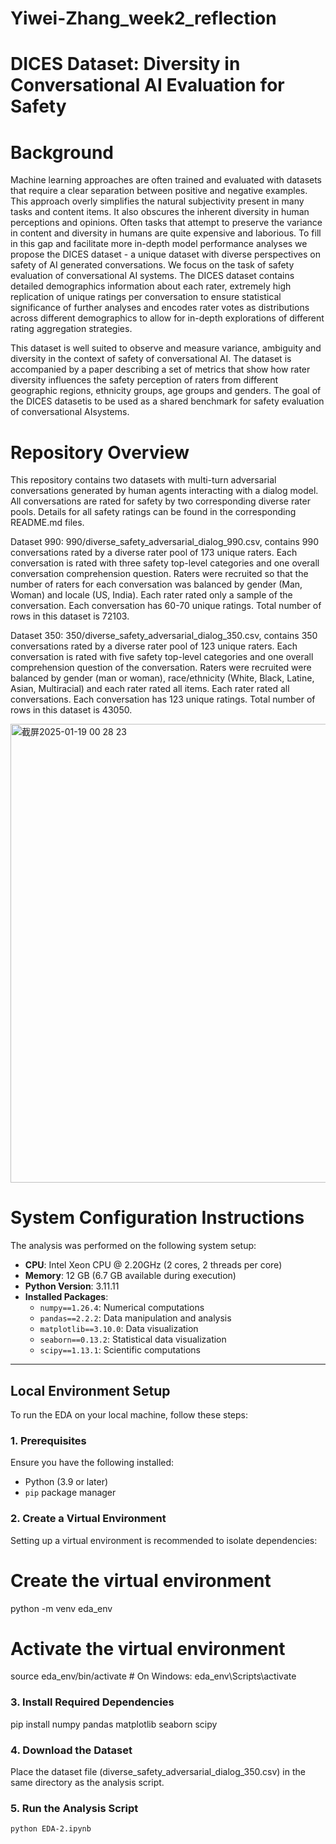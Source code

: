 # Yiwei-Zhang_week2_reflection

# DICES Dataset: Diversity in Conversational AI Evaluation for Safety
# Background
Machine learning approaches are often trained and evaluated with datasets that require a clear separation between positive and negative examples. This approach overly simplifies the natural subjectivity present in many tasks and content items. It also obscures the inherent diversity in human perceptions and opinions. Often tasks that attempt to preserve the variance in content and diversity in humans are quite expensive and laborious. To fill in this gap and facilitate more in-depth model performance analyses we propose the DICES dataset - a unique dataset with diverse perspectives on safety of AI generated conversations. We focus on the task of safety evaluation of conversational AI systems. The DICES dataset contains detailed demographics information about each rater, extremely high replication of unique ratings per conversation to ensure statistical significance of further analyses and encodes rater votes as distributions across different demographics to allow for in-depth explorations of different rating aggregation strategies.

This dataset is well suited to observe and measure variance, ambiguity and diversity in the context of safety of conversational AI. The dataset is accompanied by a paper describing a set of metrics that show how rater diversity influences the safety perception of raters from different geographic regions, ethnicity groups, age groups and genders. The goal of the DICES datasetis to be used as a shared benchmark for safety evaluation of conversational AIsystems.

# Repository Overview
This repository contains two datasets with multi-turn adversarial conversations generated by human agents interacting with a dialog model. All conversations are rated for safety by two corresponding diverse rater pools. Details for all safety ratings can be found in the corresponding README.md files.

Dataset 990: 990/diverse_safety_adversarial_dialog_990.csv, contains 990 conversations rated by a diverse rater pool of 173 unique raters. Each conversation is rated with three safety top-level categories and one overall conversation comprehension question. Raters were recruited so that the number of raters for each conversation was balanced by gender (Man, Woman) and locale (US, India). Each rater rated only a sample of the conversation. Each conversation has 60-70 unique ratings. Total number of rows in this dataset is 72103.

Dataset 350: 350/diverse_safety_adversarial_dialog_350.csv, contains 350 conversations rated by a diverse rater pool of 123 unique raters. Each conversation is rated with five safety top-level categories and one overall comprehension question of the conversation. Raters were recruited were balanced by gender (man or woman), race/ethnicity (White, Black, Latine, Asian, Multiracial) and each rater rated all items. Each rater rated all conversations. Each conversation has 123 unique ratings. Total number of rows in this dataset is 43050.

<img width="734" alt="截屏2025-01-19 00 28 23" src="https://github.com/user-attachments/assets/5d9921ee-e14c-4e4a-8774-2a91bac2043b" />

# System Configuration Instructions

The analysis was performed on the following system setup:

- **CPU**: Intel Xeon CPU @ 2.20GHz (2 cores, 2 threads per core)
- **Memory**: 12 GB (6.7 GB available during execution)
- **Python Version**: 3.11.11
- **Installed Packages**:
  - `numpy==1.26.4`: Numerical computations
  - `pandas==2.2.2`: Data manipulation and analysis
  - `matplotlib==3.10.0`: Data visualization
  - `seaborn==0.13.2`: Statistical data visualization
  - `scipy==1.13.1`: Scientific computations

---

## Local Environment Setup

To run the EDA on your local machine, follow these steps:

### 1. Prerequisites
Ensure you have the following installed:
- Python (3.9 or later)
- `pip` package manager

### 2. Create a Virtual Environment
Setting up a virtual environment is recommended to isolate dependencies:

# Create the virtual environment
python -m venv eda_env

# Activate the virtual environment
source eda_env/bin/activate   # On Windows: eda_env\\Scripts\\activate

### 3. Install Required Dependencies

pip install numpy pandas matplotlib seaborn scipy

### 4. Download the Dataset
Place the dataset file (diverse_safety_adversarial_dialog_350.csv) in the same directory as the analysis script.

### 5.  Run the Analysis Script
```bash
python EDA-2.ipynb
